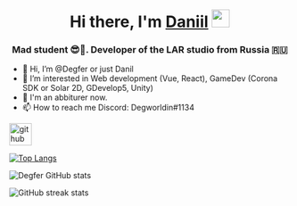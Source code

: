 <h1 align="center">Hi there, I'm <a href="https://vk.com/public_lar" target="_blank">Daniil</a> 
<img src="https://github.com/blackcater/blackcater/raw/main/images/Hi.gif" height="32"/></h1>
<h3 align="center">Mad student 😎🤪. Developer of the LAR studio from Russia 🇷🇺</h3>

- 👋 Hi, I’m @Degfer or just Danil
- 👀 I’m interested in Web development (Vue, React), GameDev (Corona SDK or Solar 2D, GDevelop5, Unity)
- 🌱 I'm an abbiturer now.
- 📫 How to reach me Discord: Degworldin#1134

[<img src='https://cdn.jsdelivr.net/npm/simple-icons@3.0.1/icons/github.svg' alt='github' height='40'>](https://github.com/Degfer)  

[![Top Langs](https://github-readme-stats.vercel.app/api/top-langs/?username=Degfer)](https://github.com/anuraghazra/github-readme-stats)

![Degfer GitHub stats](https://github-readme-stats.vercel.app/api?username=Degfer&show_icons=true&theme=radical)

![GitHub streak stats](https://github-readme-streak-stats.herokuapp.com/?user=Degfer)  



<!---
Degfer/Degfer is a ✨ special ✨ repository because its `README.md` (this file) appears on your GitHub profile.
You can click the Preview link to take a look at your changes.
--->
